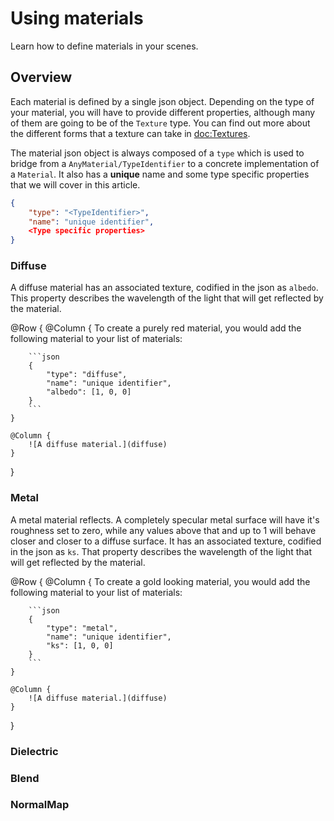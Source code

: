 # Using materials

Learn how to define materials in your scenes.

## Overview

Each material is defined by a single json object. Depending on the type of your material, you will have to provide different properties, although many of them are going to be of the ``Texture`` type. You can find out more about the different forms that a texture can take in <doc:Textures>.

The material json object is always composed of a `type` which is used to bridge from a ``AnyMaterial/TypeIdentifier`` to a concrete implementation of a ``Material``. It also has a **unique** name and some type specific properties that we will cover in this article. 

```json
{
    "type": "<TypeIdentifier>",
    "name": "unique identifier",
    <Type specific properties>
}
```

### Diffuse

A diffuse material has an associated texture, codified in the json as `albedo`. This property describes the wavelength of the light that will get reflected by the material.

@Row {
    @Column {
        To create a purely red material, you would add the following material to your list of materials:

        ```json
        {
            "type": "diffuse",
            "name": "unique identifier",
            "albedo": [1, 0, 0]
        }
        ```
    }
    
    @Column {
        ![A diffuse material.](diffuse)
    }
}

### Metal

A metal material reflects. A completely specular metal surface will have it's roughness set to zero, while any values above that and up to 1 will behave closer and closer to a diffuse surface. It has an associated texture, codified in the json as `ks`. That property describes the wavelength of the light that will get reflected by the material.

@Row {
    @Column {
        To create a gold looking material, you would add the following material to your list of materials:

        ```json
        {
            "type": "metal",
            "name": "unique identifier",
            "ks": [1, 0, 0]
        }
        ```
    }
    
    @Column {
        ![A diffuse material.](diffuse)
    }
}
### Dielectric

### Blend

### NormalMap

